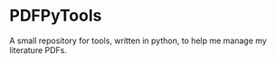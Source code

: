 # PDFPyTools

A small repository for tools, written in python, to help me manage my literature PDFs.
